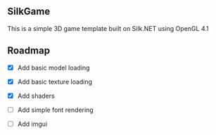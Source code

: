## SilkGame

This is a simple 3D game template built on Silk.NET using OpenGL 4.1

## Roadmap

- [x] Add basic model loading
- [x] Add basic texture loading
- [x] Add shaders
- [ ] Add simple font rendering
- [ ] Add imgui

